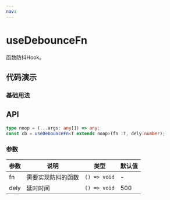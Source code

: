 ```yaml
---
nav:
---
```


# useDebounceFn

函数防抖Hook。

## 代码演示

### 基础用法

<code hideActions='["CSB"]' src="./demo/demo1.tsx"></code>

## API

```typescript
type noop = (...args: any[]) => any;
const cb = useDebounceFn<T extends noop>(fn :T, dely:number);
```

### 参数

| 参数 | 说明               | 类型         | 默认值 |
| ---- | ------------------ | ------------ | ------ |
| fn   | 需要实现防抖的函数 | `() => void` | -      |
| dely | 延时时间           | `() => void` | 500    |
